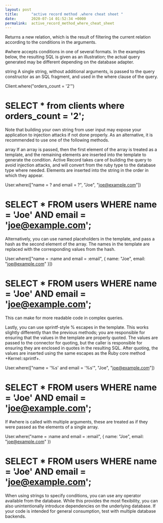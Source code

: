 ```yaml
---
layout: post
title:      "active record method .where cheat sheet "
date:       2020-07-14 01:52:34 +0000
permalink:  active_record_method_where_cheat_sheet
---
```



Returns a new relation, which is the result of filtering the current relation according to the conditions in the arguments.

#where accepts conditions in one of several formats. In the examples below, the resulting SQL is given as an illustration; the actual query generated may be different depending on the database adapter.

string
A single string, without additional arguments, is passed to the query constructor as an SQL fragment, and used in the where clause of the query.

Client.where("orders_count = '2'")
# SELECT * from clients where orders_count = '2';
Note that building your own string from user input may expose your application to injection attacks if not done properly. As an alternative, it is recommended to use one of the following methods.

array
If an array is passed, then the first element of the array is treated as a template, and the remaining elements are inserted into the template to generate the condition. Active Record takes care of building the query to avoid injection attacks, and will convert from the ruby type to the database type where needed. Elements are inserted into the string in the order in which they appear.

User.where(["name = ? and email = ?", "Joe", "joe@example.com"])
# SELECT * FROM users WHERE name = 'Joe' AND email = 'joe@example.com';
Alternatively, you can use named placeholders in the template, and pass a hash as the second element of the array. The names in the template are replaced with the corresponding values from the hash.

User.where(["name = :name and email = :email", { name: "Joe", email: "joe@example.com" }])
# SELECT * FROM users WHERE name = 'Joe' AND email = 'joe@example.com';
This can make for more readable code in complex queries.

Lastly, you can use sprintf-style % escapes in the template. This works slightly differently than the previous methods; you are responsible for ensuring that the values in the template are properly quoted. The values are passed to the connector for quoting, but the caller is responsible for ensuring they are enclosed in quotes in the resulting SQL. After quoting, the values are inserted using the same escapes as the Ruby core method +Kernel::sprintf+.

User.where(["name = '%s' and email = '%s'", "Joe", "joe@example.com"])
# SELECT * FROM users WHERE name = 'Joe' AND email = 'joe@example.com';
If #where is called with multiple arguments, these are treated as if they were passed as the elements of a single array.

User.where("name = :name and email = :email", { name: "Joe", email: "joe@example.com" })
# SELECT * FROM users WHERE name = 'Joe' AND email = 'joe@example.com';
When using strings to specify conditions, you can use any operator available from the database. While this provides the most flexibility, you can also unintentionally introduce dependencies on the underlying database. If your code is intended for general consumption, test with multiple database backends.


